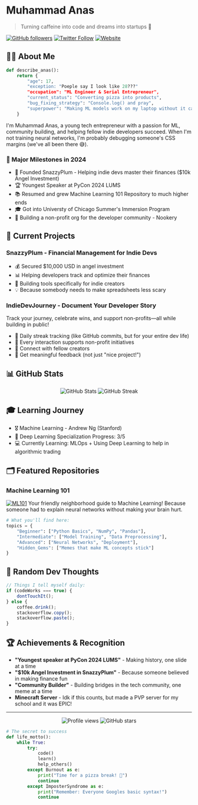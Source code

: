 # Muhammad Anas
> Turning caffeine into code and dreams into startups 🚀

[![GitHub followers](https://img.shields.io/github/followers/muhammadanas0716?style=social)](https://github.com/muhammadanas0716)
[![Twitter Follow](https://img.shields.io/twitter/follow/MuhammadAnas707?style=social)](https://twitter.com/MuhammadAnas707)
[![Website](https://img.shields.io/badge/Website-Visit%20Now-blue)](https://snazzyplum.com)

## 👨‍💻 About Me
```python
def describe_anas():
    return {
        "age": 17,
        "exception: "Poeple say I look like 28???"
        "occupation": "ML Engineer & Serial Entrepreneur",
        "current_status": "Converting pizza into products",
        "bug_fixing_strategy": "Console.log() and pray",
        "superpower": "Making ML models work on my laptop without it catching fire"
    }
```

I'm Muhammad Anas, a young tech entrepreneur with a passion for ML, community building, and helping fellow indie developers succeed. When I'm not training neural networks, I'm probably debugging someone's CSS margins (we've all been there 😅).

### 🌟 Major Milestones in 2024
- 🎯 Founded SnazzyPlum - Helping indie devs master their finances ($10k Angel Investment)
- 🏆 Youngest Speaker at PyCon 2024 LUMS
- 📚 Resumed and grew Machine Learning 101 Repository to much higher ends
- 🎓 Got into Universty of Chicago Summer's Immersion Program
- 🤝 Building a non-profit org for the developer community - Nookery

## 🚀 Current Projects

### SnazzyPlum - Financial Management for Indie Devs
- 💰 Secured $10,000 USD in angel investment
- 📊 Helping developers track and optimize their finances
- 🎯 Building tools specifically for indie creators
- 💡 Because somebody needs to make spreadsheets less scary

### IndieDevJourney - Document Your Developer Story
Track your journey, celebrate wins, and support non-profits—all while building in public!
- 📝 Daily streak tracking (like GitHub commits, but for your entire dev life)
- 🌱 Every interaction supports non-profit initiatives
- 🤝 Connect with fellow creators
- 🎯 Get meaningful feedback (not just "nice project!")

## 📊 GitHub Stats

<div align="center">
  <img src="https://github-readme-stats.vercel.app/api?username=muhammadanas0716&show_icons=true&theme=radical" alt="GitHub Stats" />
  <img src="https://github-streak-stats.herokuapp.com/?user=muhammadanas0716&theme=radical" alt="GitHub Streak" />
</div>

## 🎓 Learning Journey
- 🎖️ Machine Learning - Andrew Ng (Stanford)
- 🤖 Deep Learning Specialization Progress: 3/5
- 💻 Currently Learning: MLOps + Using Deep Learning to help in algorithmic trading

## 🗂️ Featured Repositories

### Machine Learning 101
[![ML101](https://img.shields.io/badge/ML101-Learn%20ML-blue)](https://github.com/muhammadanas0716/Machine-Learning-101)
Your friendly neighborhood guide to Machine Learning! Because someone had to explain neural networks without making your brain hurt.

```python
# What you'll find here:
topics = {
    "Beginner": ["Python Basics", "NumPy", "Pandas"],
    "Intermediate": ["Model Training", "Data Preprocessing"],
    "Advanced": ["Neural Networks", "Deployment"],
    "Hidden_Gems": ["Memes that make ML concepts stick"]
}
```

## 💭 Random Dev Thoughts
```javascript
// Things I tell myself daily:
if (codeWorks === true) {
    dontTouchIt();
} else {
    coffee.drink();
    stackoverflow.copy();
    stackoverflow.paste();
}
```

## 🏆 Achievements & Recognition
* **"Youngest speaker at PyCon 2024 LUMS"** - Making history, one slide at a time
* **"$10k Angel Investment in SnazzyPlum"** - Because someone believed in making finance fun
* **"Community Builder"** - Building bridges in the tech community, one meme at a time
* **Minecraft Server** - Idk if this counts, but made a PVP server for my school and it was EPIC!

---
<div align="center">
  <img src="https://komarev.com/ghpvc/?username=muhammadanas0716&color=blue" alt="Profile views" />
  <img src="https://img.shields.io/github/stars/muhammadanas0716?style=social" alt="GitHub stars" />
</div>

```python
# The secret to success
def life_motto():
    while True:
        try:
            code()
            learn()
            help_others()
        except Burnout as e:
            print("Time for a pizza break! 🍕")
            continue
        except ImposterSyndrome as e:
            print("Remember: Everyone Googles basic syntax!")
            continue
```
